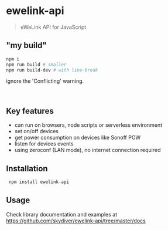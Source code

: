 # ewelink-api
> eWeLink API for JavaScript


## "my build"

```sh
npm i
npm run build # smaller
npm run build-dev # with line-break
```

ignore the 'Conflicting' warning.


<br>

## Key features
* can run on browsers, node scripts or serverless environment
* set on/off devices
* get power consumption on devices like Sonoff POW
* listen for devices events
* using zeroconf (LAN mode), no internet connection required


## Installation
```sh
 npm install ewelink-api
```


## Usage
Check library documentation and examples at https://github.com/skydiver/ewelink-api/tree/master/docs